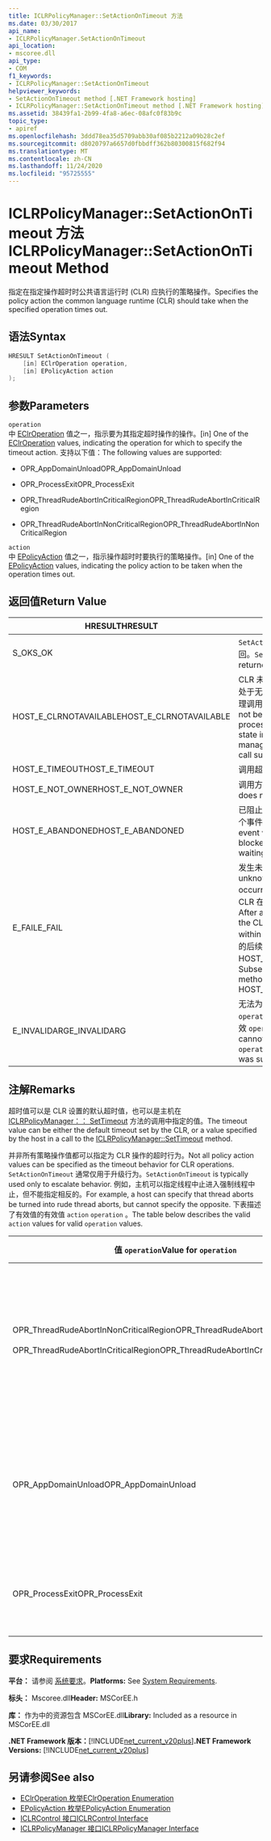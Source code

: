 ```yaml
---
title: ICLRPolicyManager::SetActionOnTimeout 方法
ms.date: 03/30/2017
api_name:
- ICLRPolicyManager.SetActionOnTimeout
api_location:
- mscoree.dll
api_type:
- COM
f1_keywords:
- ICLRPolicyManager::SetActionOnTimeout
helpviewer_keywords:
- SetActionOnTimeout method [.NET Framework hosting]
- ICLRPolicyManager::SetActionOnTimeout method [.NET Framework hosting]
ms.assetid: 38439fa1-2b99-4fa8-a6ec-08afc0f83b9c
topic_type:
- apiref
ms.openlocfilehash: 3ddd78ea35d5709abb30af085b2212a09b28c2ef
ms.sourcegitcommit: d8020797a6657d0fbbdff362b80300815f682f94
ms.translationtype: MT
ms.contentlocale: zh-CN
ms.lasthandoff: 11/24/2020
ms.locfileid: "95725555"
---
```

# <a name="iclrpolicymanagersetactionontimeout-method"></a><span data-ttu-id="b5f52-102">ICLRPolicyManager::SetActionOnTimeout 方法</span><span class="sxs-lookup"><span data-stu-id="b5f52-102">ICLRPolicyManager::SetActionOnTimeout Method</span></span>

<span data-ttu-id="b5f52-103">指定在指定操作超时时公共语言运行时 (CLR) 应执行的策略操作。</span><span class="sxs-lookup"><span data-stu-id="b5f52-103">Specifies the policy action the common language runtime (CLR) should take when the specified operation times out.</span></span>  
  
## <a name="syntax"></a><span data-ttu-id="b5f52-104">语法</span><span class="sxs-lookup"><span data-stu-id="b5f52-104">Syntax</span></span>  
  
```cpp  
HRESULT SetActionOnTimeout (  
    [in] EClrOperation operation,  
    [in] EPolicyAction action  
);  
```  
  
## <a name="parameters"></a><span data-ttu-id="b5f52-105">参数</span><span class="sxs-lookup"><span data-stu-id="b5f52-105">Parameters</span></span>  

 `operation`  
 <span data-ttu-id="b5f52-106">中 [EClrOperation](eclroperation-enumeration.md) 值之一，指示要为其指定超时操作的操作。</span><span class="sxs-lookup"><span data-stu-id="b5f52-106">[in] One of the [EClrOperation](eclroperation-enumeration.md) values, indicating the operation for which to specify the timeout action.</span></span> <span data-ttu-id="b5f52-107">支持以下值：</span><span class="sxs-lookup"><span data-stu-id="b5f52-107">The following values are supported:</span></span>  
  
- <span data-ttu-id="b5f52-108">OPR_AppDomainUnload</span><span class="sxs-lookup"><span data-stu-id="b5f52-108">OPR_AppDomainUnload</span></span>  
  
- <span data-ttu-id="b5f52-109">OPR_ProcessExit</span><span class="sxs-lookup"><span data-stu-id="b5f52-109">OPR_ProcessExit</span></span>  
  
- <span data-ttu-id="b5f52-110">OPR_ThreadRudeAbortInCriticalRegion</span><span class="sxs-lookup"><span data-stu-id="b5f52-110">OPR_ThreadRudeAbortInCriticalRegion</span></span>  
  
- <span data-ttu-id="b5f52-111">OPR_ThreadRudeAbortInNonCriticalRegion</span><span class="sxs-lookup"><span data-stu-id="b5f52-111">OPR_ThreadRudeAbortInNonCriticalRegion</span></span>  
  
 `action`  
 <span data-ttu-id="b5f52-112">中 [EPolicyAction](epolicyaction-enumeration.md) 值之一，指示操作超时时要执行的策略操作。</span><span class="sxs-lookup"><span data-stu-id="b5f52-112">[in] One of the [EPolicyAction](epolicyaction-enumeration.md) values, indicating the policy action to be taken when the operation times out.</span></span>  
  
## <a name="return-value"></a><span data-ttu-id="b5f52-113">返回值</span><span class="sxs-lookup"><span data-stu-id="b5f52-113">Return Value</span></span>  
  
|<span data-ttu-id="b5f52-114">HRESULT</span><span class="sxs-lookup"><span data-stu-id="b5f52-114">HRESULT</span></span>|<span data-ttu-id="b5f52-115">说明</span><span class="sxs-lookup"><span data-stu-id="b5f52-115">Description</span></span>|  
|-------------|-----------------|  
|<span data-ttu-id="b5f52-116">S_OK</span><span class="sxs-lookup"><span data-stu-id="b5f52-116">S_OK</span></span>|<span data-ttu-id="b5f52-117">`SetActionOnTimeout` 已成功返回。</span><span class="sxs-lookup"><span data-stu-id="b5f52-117">`SetActionOnTimeout` returned successfully.</span></span>|  
|<span data-ttu-id="b5f52-118">HOST_E_CLRNOTAVAILABLE</span><span class="sxs-lookup"><span data-stu-id="b5f52-118">HOST_E_CLRNOTAVAILABLE</span></span>|<span data-ttu-id="b5f52-119">CLR 未加载到进程中，或 CLR 处于无法运行托管代码或成功处理调用的状态。</span><span class="sxs-lookup"><span data-stu-id="b5f52-119">The CLR has not been loaded into a process, or the CLR is in a state in which it cannot run managed code or process the call successfully.</span></span>|  
|<span data-ttu-id="b5f52-120">HOST_E_TIMEOUT</span><span class="sxs-lookup"><span data-stu-id="b5f52-120">HOST_E_TIMEOUT</span></span>|<span data-ttu-id="b5f52-121">调用超时。</span><span class="sxs-lookup"><span data-stu-id="b5f52-121">The call timed out.</span></span>|  
|<span data-ttu-id="b5f52-122">HOST_E_NOT_OWNER</span><span class="sxs-lookup"><span data-stu-id="b5f52-122">HOST_E_NOT_OWNER</span></span>|<span data-ttu-id="b5f52-123">调用方不拥有该锁。</span><span class="sxs-lookup"><span data-stu-id="b5f52-123">The caller does not own the lock.</span></span>|  
|<span data-ttu-id="b5f52-124">HOST_E_ABANDONED</span><span class="sxs-lookup"><span data-stu-id="b5f52-124">HOST_E_ABANDONED</span></span>|<span data-ttu-id="b5f52-125">已阻止的线程或纤程正在等待某个事件时，该事件被取消。</span><span class="sxs-lookup"><span data-stu-id="b5f52-125">An event was canceled while a blocked thread or fiber was waiting on it.</span></span>|  
|<span data-ttu-id="b5f52-126">E_FAIL</span><span class="sxs-lookup"><span data-stu-id="b5f52-126">E_FAIL</span></span>|<span data-ttu-id="b5f52-127">发生未知的灾难性故障。</span><span class="sxs-lookup"><span data-stu-id="b5f52-127">An unknown catastrophic failure occurred.</span></span> <span data-ttu-id="b5f52-128">方法返回 E_FAIL 后，CLR 在该进程内将不再可用。</span><span class="sxs-lookup"><span data-stu-id="b5f52-128">After a method returns E_FAIL, the CLR is no longer usable within the process.</span></span> <span data-ttu-id="b5f52-129">对宿主方法的后续调用会返回 HOST_E_CLRNOTAVAILABLE。</span><span class="sxs-lookup"><span data-stu-id="b5f52-129">Subsequent calls to hosting methods return HOST_E_CLRNOTAVAILABLE.</span></span>|  
|<span data-ttu-id="b5f52-130">E_INVALIDARG</span><span class="sxs-lookup"><span data-stu-id="b5f52-130">E_INVALIDARG</span></span>|<span data-ttu-id="b5f52-131">无法为指定的设置超时 `operation` ，或者为提供的值无效 `operation` 。</span><span class="sxs-lookup"><span data-stu-id="b5f52-131">A timeout cannot be set for the specified `operation`, or an invalid value was supplied for `operation`.</span></span>|  
  
## <a name="remarks"></a><span data-ttu-id="b5f52-132">注解</span><span class="sxs-lookup"><span data-stu-id="b5f52-132">Remarks</span></span>  

 <span data-ttu-id="b5f52-133">超时值可以是 CLR 设置的默认超时值，也可以是主机在 [ICLRPolicyManager：： SetTimeout](iclrpolicymanager-settimeout-method.md) 方法的调用中指定的值。</span><span class="sxs-lookup"><span data-stu-id="b5f52-133">The timeout value can be either the default timeout set by the CLR, or a value specified by the host in a call to the [ICLRPolicyManager::SetTimeout](iclrpolicymanager-settimeout-method.md) method.</span></span>  
  
 <span data-ttu-id="b5f52-134">并非所有策略操作值都可以指定为 CLR 操作的超时行为。</span><span class="sxs-lookup"><span data-stu-id="b5f52-134">Not all policy action values can be specified as the timeout behavior for CLR operations.</span></span> <span data-ttu-id="b5f52-135">`SetActionOnTimeout` 通常仅用于升级行为。</span><span class="sxs-lookup"><span data-stu-id="b5f52-135">`SetActionOnTimeout` is typically used only to escalate behavior.</span></span> <span data-ttu-id="b5f52-136">例如，主机可以指定线程中止进入强制线程中止，但不能指定相反的。</span><span class="sxs-lookup"><span data-stu-id="b5f52-136">For example, a host can specify that thread aborts be turned into rude thread aborts, but cannot specify the opposite.</span></span> <span data-ttu-id="b5f52-137">下表描述了有效值的有效值 `action` `operation` 。</span><span class="sxs-lookup"><span data-stu-id="b5f52-137">The table below describes the valid `action` values for valid `operation` values.</span></span>  
  
|<span data-ttu-id="b5f52-138">值 `operation`</span><span class="sxs-lookup"><span data-stu-id="b5f52-138">Value for `operation`</span></span>|<span data-ttu-id="b5f52-139">`action` 的有效值</span><span class="sxs-lookup"><span data-stu-id="b5f52-139">Valid values for `action`</span></span>|  
|---------------------------|-------------------------------|  
|<span data-ttu-id="b5f52-140">OPR_ThreadRudeAbortInNonCriticalRegion</span><span class="sxs-lookup"><span data-stu-id="b5f52-140">OPR_ThreadRudeAbortInNonCriticalRegion</span></span><br /><br /> <span data-ttu-id="b5f52-141">OPR_ThreadRudeAbortInCriticalRegion</span><span class="sxs-lookup"><span data-stu-id="b5f52-141">OPR_ThreadRudeAbortInCriticalRegion</span></span>|<span data-ttu-id="b5f52-142">- eRudeAbortThread</span><span class="sxs-lookup"><span data-stu-id="b5f52-142">-   eRudeAbortThread</span></span><br /><span data-ttu-id="b5f52-143">- eUnloadAppDomain</span><span class="sxs-lookup"><span data-stu-id="b5f52-143">-   eUnloadAppDomain</span></span><br /><span data-ttu-id="b5f52-144">- eRudeUnloadAppDomain</span><span class="sxs-lookup"><span data-stu-id="b5f52-144">-   eRudeUnloadAppDomain</span></span><br /><span data-ttu-id="b5f52-145">- eExitProcess</span><span class="sxs-lookup"><span data-stu-id="b5f52-145">-   eExitProcess</span></span><br /><span data-ttu-id="b5f52-146">- eFastExitProcess</span><span class="sxs-lookup"><span data-stu-id="b5f52-146">-   eFastExitProcess</span></span><br /><span data-ttu-id="b5f52-147">- eRudeExitProcess</span><span class="sxs-lookup"><span data-stu-id="b5f52-147">-   eRudeExitProcess</span></span><br /><span data-ttu-id="b5f52-148">- eDisableRuntime</span><span class="sxs-lookup"><span data-stu-id="b5f52-148">-   eDisableRuntime</span></span>|  
|<span data-ttu-id="b5f52-149">OPR_AppDomainUnload</span><span class="sxs-lookup"><span data-stu-id="b5f52-149">OPR_AppDomainUnload</span></span>|<span data-ttu-id="b5f52-150">- eUnloadAppDomain</span><span class="sxs-lookup"><span data-stu-id="b5f52-150">-   eUnloadAppDomain</span></span><br /><span data-ttu-id="b5f52-151">- eRudeUnloadAppDomain</span><span class="sxs-lookup"><span data-stu-id="b5f52-151">-   eRudeUnloadAppDomain</span></span><br /><span data-ttu-id="b5f52-152">- eExitProcess</span><span class="sxs-lookup"><span data-stu-id="b5f52-152">-   eExitProcess</span></span><br /><span data-ttu-id="b5f52-153">- eFastExitProcess</span><span class="sxs-lookup"><span data-stu-id="b5f52-153">-   eFastExitProcess</span></span><br /><span data-ttu-id="b5f52-154">- eRudeExitProcess</span><span class="sxs-lookup"><span data-stu-id="b5f52-154">-   eRudeExitProcess</span></span><br /><span data-ttu-id="b5f52-155">- eDisableRuntime</span><span class="sxs-lookup"><span data-stu-id="b5f52-155">-   eDisableRuntime</span></span>|  
|<span data-ttu-id="b5f52-156">OPR_ProcessExit</span><span class="sxs-lookup"><span data-stu-id="b5f52-156">OPR_ProcessExit</span></span>|<span data-ttu-id="b5f52-157">- eExitProcess</span><span class="sxs-lookup"><span data-stu-id="b5f52-157">-   eExitProcess</span></span><br /><span data-ttu-id="b5f52-158">- eFastExitProcess</span><span class="sxs-lookup"><span data-stu-id="b5f52-158">-   eFastExitProcess</span></span><br /><span data-ttu-id="b5f52-159">- eRudeExitProcess</span><span class="sxs-lookup"><span data-stu-id="b5f52-159">-   eRudeExitProcess</span></span><br /><span data-ttu-id="b5f52-160">- eDisableRuntime</span><span class="sxs-lookup"><span data-stu-id="b5f52-160">-   eDisableRuntime</span></span>|  
  
## <a name="requirements"></a><span data-ttu-id="b5f52-161">要求</span><span class="sxs-lookup"><span data-stu-id="b5f52-161">Requirements</span></span>  

 <span data-ttu-id="b5f52-162">**平台：** 请参阅 [系统要求](../../get-started/system-requirements.md)。</span><span class="sxs-lookup"><span data-stu-id="b5f52-162">**Platforms:** See [System Requirements](../../get-started/system-requirements.md).</span></span>  
  
 <span data-ttu-id="b5f52-163">**标头：** Mscoree.dll</span><span class="sxs-lookup"><span data-stu-id="b5f52-163">**Header:** MSCorEE.h</span></span>  
  
 <span data-ttu-id="b5f52-164">**库：** 作为中的资源包含 MSCorEE.dll</span><span class="sxs-lookup"><span data-stu-id="b5f52-164">**Library:** Included as a resource in MSCorEE.dll</span></span>  
  
 <span data-ttu-id="b5f52-165">**.NET Framework 版本：**[!INCLUDE[net_current_v20plus](../../../../includes/net-current-v20plus-md.md)]</span><span class="sxs-lookup"><span data-stu-id="b5f52-165">**.NET Framework Versions:** [!INCLUDE[net_current_v20plus](../../../../includes/net-current-v20plus-md.md)]</span></span>  
  
## <a name="see-also"></a><span data-ttu-id="b5f52-166">另请参阅</span><span class="sxs-lookup"><span data-stu-id="b5f52-166">See also</span></span>

- [<span data-ttu-id="b5f52-167">EClrOperation 枚举</span><span class="sxs-lookup"><span data-stu-id="b5f52-167">EClrOperation Enumeration</span></span>](eclroperation-enumeration.md)
- [<span data-ttu-id="b5f52-168">EPolicyAction 枚举</span><span class="sxs-lookup"><span data-stu-id="b5f52-168">EPolicyAction Enumeration</span></span>](epolicyaction-enumeration.md)
- [<span data-ttu-id="b5f52-169">ICLRControl 接口</span><span class="sxs-lookup"><span data-stu-id="b5f52-169">ICLRControl Interface</span></span>](iclrcontrol-interface.md)
- [<span data-ttu-id="b5f52-170">ICLRPolicyManager 接口</span><span class="sxs-lookup"><span data-stu-id="b5f52-170">ICLRPolicyManager Interface</span></span>](iclrpolicymanager-interface.md)
